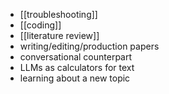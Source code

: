 - [[troubleshooting]]
- [[coding]]
- [[literature review]]
- writing/editing/production papers
- conversational counterpart
- LLMs as calculators for text
- learning about a new topic